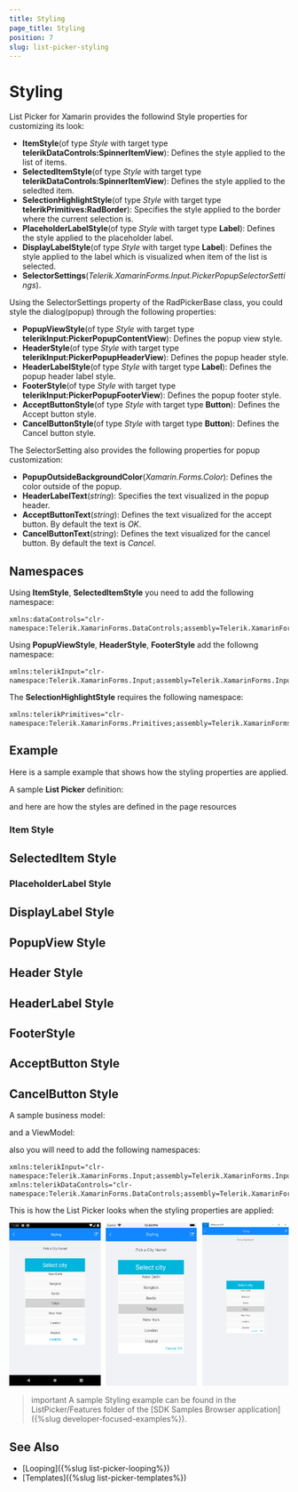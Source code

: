 ```yaml
---
title: Styling
page_title: Styling
position: 7
slug: list-picker-styling
---
```


# Styling

List Picker for Xamarin provides the followind Style properties for customizing its look:

* **ItemStyle**(of type *Style* with target type **telerikDataControls:SpinnerItemView**): Defines the style applied to the list of items.
* **SelectedItemStyle**(of type *Style* with target type **telerikDataControls:SpinnerItemView**): Defines the style applied to the seledted item.
* **SelectionHighlightStyle**(of type *Style* with target type **telerikPrimitives:RadBorder**): Specifies the style applied to the border where the current selection is.  
* **PlaceholderLabelStyle**(of type *Style* with target type **Label**): Defines the style applied to the placeholder label.
* **DisplayLabelStyle**(of type *Style* with target type **Label**): Defines the style applied to the label which is visualized when item of the list is selected.
* **SelectorSettings**(*Telerik.XamarinForms.Input.PickerPopupSelectorSettings*).

Using the SelectorSettings property of the RadPickerBase class, you could style the dialog(popup) through the following properties:

* **PopupViewStyle**(of type *Style* with target type **telerikInput:PickerPopupContentView**): Defines the popup view style.
* **HeaderStyle**(of type *Style* with target type **telerikInput:PickerPopupHeaderView**): Defines the popup header style.
* **HeaderLabelStyle**(of type *Style* with target type **Label**): Defines the popup header label style.
* **FooterStyle**(of type *Style* with target type **telerikInput:PickerPopupFooterView**): Defines the popup footer style.
* **AcceptButtonStyle**(of type *Style* with target type **Button**): Defines the Accept button style.
* **CancelButtonStyle**(of type *Style* with target type **Button**): Defines the Cancel button style.

The SelectorSetting also provides the following properties for popup customization:

* **PopupOutsideBackgroundColor**(*Xamarin.Forms.Color*): Defines the color outside of the popup.
* **HeaderLabelText**(*string*): Specifies the text visualized in the popup header.
* **AcceptButtonText**(*string*): Defines the text visualized for the accept button. By default the text is *OK*.
* **CancelButtonText**(*string*): Defines the text visualized for the cancel button. By default the text is *Cancel*. 

## Namespaces

Using **ItemStyle**, **SelectedItemStyle** you need to add the following namespace:

```XAML
xmlns:dataControls="clr-namespace:Telerik.XamarinForms.DataControls;assembly=Telerik.XamarinForms.DataControls"
``` 

Using **PopupViewStyle**, **HeaderStyle**, **FooterStyle** add the followng namespace:

```XAML
xmlns:telerikInput="clr-namespace:Telerik.XamarinForms.Input;assembly=Telerik.XamarinForms.Input"
```

The **SelectionHighlightStyle** requires the following namespace:

```XAML
xmlns:telerikPrimitives="clr-namespace:Telerik.XamarinForms.Primitives;assembly=Telerik.XamarinForms.Primitives"
```

## Example

Here is a sample example that shows how the styling properties are applied.

A sample **List Picker** definition:

<snippet id='listpicker-features-styling' />

and here are how the styles are defined in the page resources

### Item Style

<snippet id='listpicker-features-itemstyle' />

## SelectedItem Style

<snippet id='listpicker-features-selecteditemstyle' />

### PlaceholderLabel Style

<snippet id='listpicker-style-placeholder-label-style' />

## DisplayLabel Style

<snippet id='listpicker-style-display-label-style' />

## PopupView Style

<snippet id='listpicker-style-popupview-style' />

## Header Style

<snippet id='listpicker-style-header-style' />

## HeaderLabel Style

<snippet id='listpicker-style-header-label-style' />

## FooterStyle

<snippet id='listpicker-style-footer-style' />

## AcceptButton Style

<snippet id='listpicker-style-accept-button-style' />

## CancelButton Style

<snippet id='listpicker-style-cancel-button-style' />

A sample business model:

<snippet id='listpicker-features-businessmodel' />

and a ViewModel:

<snippet id='listpicker-features-viewmodel' />

also you will need to add the following namespaces:

```XAML
xmlns:telerikInput="clr-namespace:Telerik.XamarinForms.Input;assembly=Telerik.XamarinForms.Input"
xmlns:telerikDataControls="clr-namespace:Telerik.XamarinForms.DataControls;assembly=Telerik.XamarinForms.DataControls"
```

This is how the List Picker looks when the styling properties are applied:

![List Picker Styling](images/listpicker_styling.png)

>important A sample Styling example can be found in the ListPicker/Features folder of the [SDK Samples Browser application]({%slug developer-focused-examples%}).

## See Also

- [Looping]({%slug list-picker-looping%})
- [Templates]({%slug list-picker-templates%})
